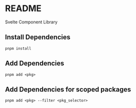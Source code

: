 # README #

Svelte Component Library

## Install Dependencies
```shell
pnpm install
```

## Add Dependencies
```shell
pnpm add <pkg>
```

## Add Dependencies for scoped packages
```shell
pnpm add <pkg> --filter <pkg_selector>
```
